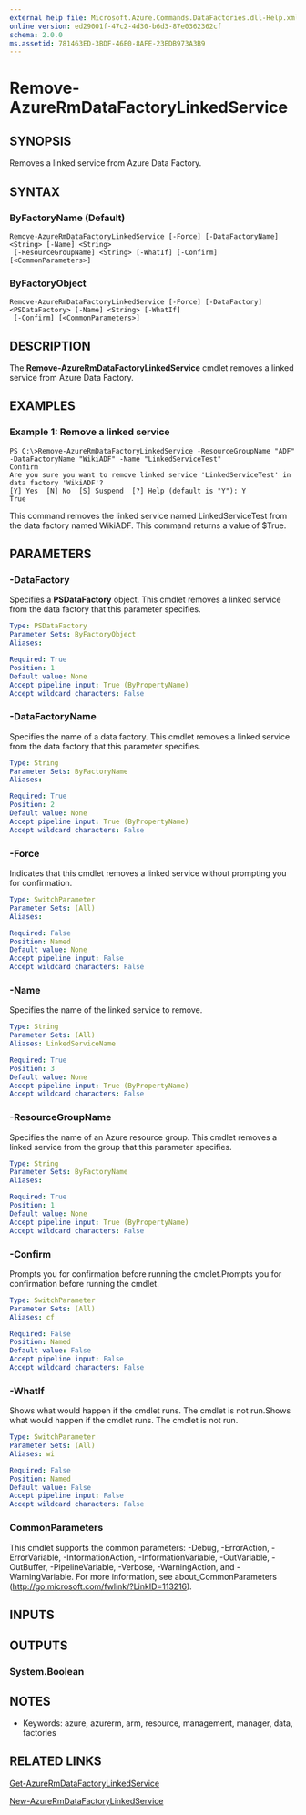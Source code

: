 ```yaml
---
external help file: Microsoft.Azure.Commands.DataFactories.dll-Help.xml
online version: ed29001f-47c2-4d30-b6d3-87e0362362cf
schema: 2.0.0
ms.assetid: 781463ED-3BDF-46E0-8AFE-23EDB973A3B9
---
```


# Remove-AzureRmDataFactoryLinkedService

## SYNOPSIS
Removes a linked service from Azure Data Factory.

## SYNTAX

### ByFactoryName (Default)
```
Remove-AzureRmDataFactoryLinkedService [-Force] [-DataFactoryName] <String> [-Name] <String>
 [-ResourceGroupName] <String> [-WhatIf] [-Confirm] [<CommonParameters>]
```

### ByFactoryObject
```
Remove-AzureRmDataFactoryLinkedService [-Force] [-DataFactory] <PSDataFactory> [-Name] <String> [-WhatIf]
 [-Confirm] [<CommonParameters>]
```

## DESCRIPTION
The **Remove-AzureRmDataFactoryLinkedService** cmdlet removes a linked service from Azure Data Factory.

## EXAMPLES

### Example 1: Remove a linked service
```
PS C:\>Remove-AzureRmDataFactoryLinkedService -ResourceGroupName "ADF" -DataFactoryName "WikiADF" -Name "LinkedServiceTest"
Confirm
Are you sure you want to remove linked service 'LinkedServiceTest' in data factory 'WikiADF'? 
[Y] Yes  [N] No  [S] Suspend  [?] Help (default is "Y"): Y
True
```

This command removes the linked service named LinkedServiceTest from the data factory named WikiADF.
This command returns a value of $True.

## PARAMETERS

### -DataFactory
Specifies a **PSDataFactory** object.
This cmdlet removes a linked service from the data factory that this parameter specifies.

```yaml
Type: PSDataFactory
Parameter Sets: ByFactoryObject
Aliases: 

Required: True
Position: 1
Default value: None
Accept pipeline input: True (ByPropertyName)
Accept wildcard characters: False
```

### -DataFactoryName
Specifies the name of a data factory.
This cmdlet removes a linked service from the data factory that this parameter specifies.

```yaml
Type: String
Parameter Sets: ByFactoryName
Aliases: 

Required: True
Position: 2
Default value: None
Accept pipeline input: True (ByPropertyName)
Accept wildcard characters: False
```

### -Force
Indicates that this cmdlet removes a linked service without prompting you for confirmation.

```yaml
Type: SwitchParameter
Parameter Sets: (All)
Aliases: 

Required: False
Position: Named
Default value: None
Accept pipeline input: False
Accept wildcard characters: False
```

### -Name
Specifies the name of the linked service to remove.

```yaml
Type: String
Parameter Sets: (All)
Aliases: LinkedServiceName

Required: True
Position: 3
Default value: None
Accept pipeline input: True (ByPropertyName)
Accept wildcard characters: False
```

### -ResourceGroupName
Specifies the name of an Azure resource group.
This cmdlet removes a linked service from the group that this parameter specifies.

```yaml
Type: String
Parameter Sets: ByFactoryName
Aliases: 

Required: True
Position: 1
Default value: None
Accept pipeline input: True (ByPropertyName)
Accept wildcard characters: False
```

### -Confirm
Prompts you for confirmation before running the cmdlet.Prompts you for confirmation before running the cmdlet.

```yaml
Type: SwitchParameter
Parameter Sets: (All)
Aliases: cf

Required: False
Position: Named
Default value: False
Accept pipeline input: False
Accept wildcard characters: False
```

### -WhatIf
Shows what would happen if the cmdlet runs.
The cmdlet is not run.Shows what would happen if the cmdlet runs.
The cmdlet is not run.

```yaml
Type: SwitchParameter
Parameter Sets: (All)
Aliases: wi

Required: False
Position: Named
Default value: False
Accept pipeline input: False
Accept wildcard characters: False
```

### CommonParameters
This cmdlet supports the common parameters: -Debug, -ErrorAction, -ErrorVariable, -InformationAction, -InformationVariable, -OutVariable, -OutBuffer, -PipelineVariable, -Verbose, -WarningAction, and -WarningVariable. For more information, see about_CommonParameters (http://go.microsoft.com/fwlink/?LinkID=113216).

## INPUTS

## OUTPUTS

### System.Boolean

## NOTES
* Keywords: azure, azurerm, arm, resource, management, manager, data, factories

## RELATED LINKS

[Get-AzureRmDataFactoryLinkedService](.\Get-AzureRmDataFactoryLinkedService.md)

[New-AzureRmDataFactoryLinkedService](.\New-AzureRmDataFactoryLinkedService.md)



